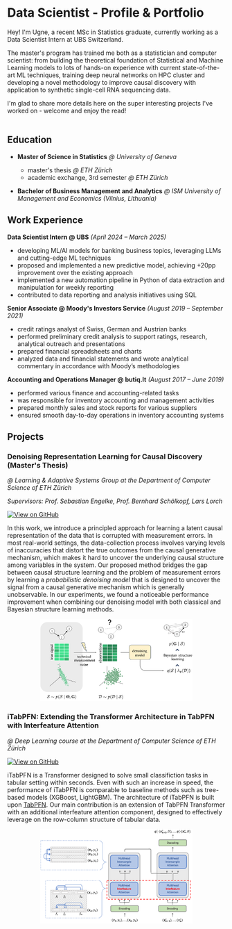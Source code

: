 # Data Scientist - Profile & Portfolio

Hey! I'm Ugne, a recent MSc in Statistics graduate, currently working as a Data Scientist Intern at UBS Switzerland.

The master's program has trained me both as a statistician and computer scientist: from building the theoretical foundation of Statistical and Machine Learning models to lots of hands-on experience with current state-of-the-art ML techniques, training deep neural networks on HPC cluster and developing a novel methodology to improve causal discovery with application to synthetic single-cell RNA sequencing data. 

I'm glad to share more details here on the super interesting projects I've worked on - welcome and enjoy the read!  
&nbsp;
&nbsp;

## Education

- **Master of Science in Statistics** *@ University of Geneva*
  - master's thesis *@ ETH Zürich*
  - academic exchange, 3rd semester *@ ETH Zürich*

- **Bachelor of Business Management and Analytics** *@ ISM University of Management and Economics (Vilnius, Lithuania)*

## Work Experience
**Data Scientist Intern @ UBS** *(April 2024 – March 2025)*

- developing ML/AI models for banking business topics, leveraging LLMs and cutting-edge ML techniques 
- proposed and implemented a new predictive model, achieving +20pp improvement over the existing approach
- implemented a new automation pipeline in Python of data extraction and manipulation for weekly reporting
- contributed to data reporting and analysis initiatives using SQL

**Senior Associate @ Moody's Investors Service** *(August 2019 – September 2021)*

- credit ratings analyst of Swiss, German and Austrian banks
- performed preliminary credit analysis to support ratings, research, analytical outreach and presentations
- prepared financial spreadsheets and charts
- analyzed data and financial statements and wrote analytical commentary in accordance with Moody’s methodologies

**Accounting and Operations Manager @ butiq.lt** *(August 2017 – June 2019)*
- performed various finance and accounting-related tasks
- was responsible for inventory accounting and management activities
- prepared monthly sales and stock reports for various suppliers
- ensured smooth day-to-day operations in inventory accounting systems
  
## Projects

### Denoising Representation Learning for Causal Discovery <br> (Master's Thesis)

*@ Learning & Adaptive Systems Group at the Department of Computer Science of ETH Zürich*

*Supervisors: Prof. Sebastian Engelke, Prof. Bernhard Schölkopf, Lars Lorch*

[![View on GitHub](https://img.shields.io/badge/GitHub-View_on_GitHub-blue?logo=GitHub)](https://github.com/ugne-sak/DRL4CD_thesis)

In this work, we introduce a principled approach for learning a latent causal representation of the data that is corrupted with measurement errors. In most real-world settings, the data-collection process involves varying levels of inaccuracies that distort the true outcomes from the causal generative mechanism, which makes it hard to uncover the underlying causal structure among variables in the system. Our proposed method bridges the gap between causal structure learning and the problem of measurement errors by learning a *probabilistic denoising model* that is designed to uncover the signal from a causal generative mechanism which is generally unobservable. In our experiments, we found a noticeable performance improvement when combining our denoising model with both classical and Bayesian structure learning methods. 

<p align="center">
<img src="images/main_figure.png" width="70%" height="70%" />
</p>

### iTabPFN: Extending the Transformer Architecture in TabPFN with Interfeature Attention
*@ Deep Learning course at the Department of Computer Science of ETH Zürich*

[![View on GitHub](https://img.shields.io/badge/GitHub-View_on_GitHub-blue?logo=GitHub)](https://github.com/ugne-sak/iTabPFN)

iTabPFN is a Transformer designed to solve small classifiction tasks in tabular setting within seconds. Even with such an increase in speed, the performance of iTabPFN is comparable to baseline methods such as tree-based models (XGBoost, LightGBM). The architecture of iTabPFN is built upon [TabPFN](https://arxiv.org/abs/2207.01848). Our main contribution is an extension of TabPFN Transformer with an additional interfeature attention component, designed to effectively leverage on the row-column structure of tabular data.

<p align="center">
<img src="images/iTabPFN_arcitecture.png" width="70%" height="70%" />
</p>
